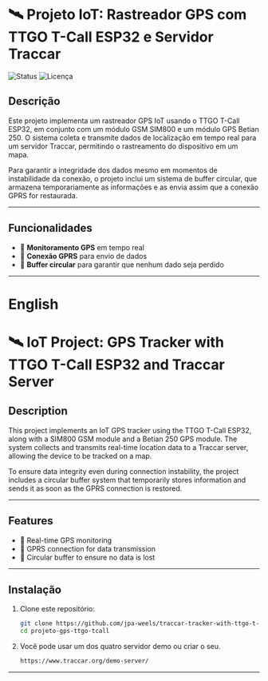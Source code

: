 # 🛰️ Projeto IoT: Rastreador GPS com TTGO T-Call ESP32 e Servidor Traccar


![Status](https://img.shields.io/badge/status-em%20desenvolvimento-yellow)
![Licença](https://img.shields.io/badge/licença-MIT-blue)

## Descrição

Este projeto implementa um rastreador GPS IoT usando o TTGO T-Call ESP32, em conjunto com um módulo GSM SIM800 e um módulo GPS Betian 250. O sistema coleta e transmite dados de localização em tempo real para um servidor Traccar, permitindo o rastreamento do dispositivo em um mapa.

Para garantir a integridade dos dados mesmo em momentos de instabilidade da conexão, o projeto inclui um sistema de buffer circular, que armazena temporariamente as informações e as envia assim que a conexão GPRS for restaurada.

---

## Funcionalidades

- 📍 **Monitoramento GPS** em tempo real
- 📶 **Conexão GPRS** para envio de dados
- 💾 **Buffer circular** para garantir que nenhum dado seja perdido

---


# English

# 🛰️ IoT Project: GPS Tracker with TTGO T-Call ESP32 and Traccar Server

## Description

This project implements an IoT GPS tracker using the TTGO T-Call ESP32, along with a SIM800 GSM module and a Betian 250 GPS module. The system collects and transmits real-time location data to a Traccar server, allowing the device to be tracked on a map.

To ensure data integrity even during connection instability, the project includes a circular buffer system that temporarily stores information and sends it as soon as the GPRS connection is restored.

---

## Features
- 📍 Real-time GPS monitoring
- 📶 GPRS connection for data transmission
- 💾 Circular buffer to ensure no data is lost
  
--- 

## Instalação

1. Clone este repositório:
   ```bash
   git clone https://github.com/jpa-weels/traccar-tracker-with-ttgo-t-call-sim800.git
   cd projeto-gps-ttgo-tcall

2. Você pode usar um dos quatro servidor demo ou criar o seu.
   ```bash
   https://www.traccar.org/demo-server/

---

